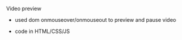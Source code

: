 Video preview 

* used dom onmouseover/onmouseout to preview and pause video

* code in HTML/CSS/JS
